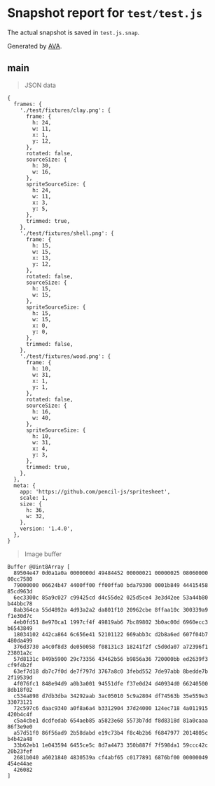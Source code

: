 # Snapshot report for `test/test.js`

The actual snapshot is saved in `test.js.snap`.

Generated by [AVA](https://avajs.dev).

## main

> JSON data

    {
      frames: {
        './test/fixtures/clay.png': {
          frame: {
            h: 24,
            w: 11,
            x: 1,
            y: 12,
          },
          rotated: false,
          sourceSize: {
            h: 30,
            w: 16,
          },
          spriteSourceSize: {
            h: 24,
            w: 11,
            x: 3,
            y: 5,
          },
          trimmed: true,
        },
        './test/fixtures/shell.png': {
          frame: {
            h: 15,
            w: 15,
            x: 13,
            y: 12,
          },
          rotated: false,
          sourceSize: {
            h: 15,
            w: 15,
          },
          spriteSourceSize: {
            h: 15,
            w: 15,
            x: 0,
            y: 0,
          },
          trimmed: false,
        },
        './test/fixtures/wood.png': {
          frame: {
            h: 10,
            w: 31,
            x: 1,
            y: 1,
          },
          rotated: false,
          sourceSize: {
            h: 16,
            w: 40,
          },
          spriteSourceSize: {
            h: 10,
            w: 31,
            x: 4,
            y: 3,
          },
          trimmed: true,
        },
      },
      meta: {
        app: 'https://github.com/pencil-js/spritesheet',
        scale: 1,
        size: {
          h: 36,
          w: 32,
        },
        version: '1.4.0',
      },
    }

> Image buffer

    Buffer @Uint8Array [
      89504e47 0d0a1a0a 0000000d 49484452 00000021 00000025 08060000 00cc7580
      79000000 06624b47 4400ff00 ff00ffa0 bda79300 0001b849 44415458 85cd963d
      6ec3300c 85a9c027 c99425cd d4c55de2 025d5ce4 3e3d42ee 53a44b80 b44bbc78
      8ab364ca 55d4892a 4d93a2a2 da801f10 20962cbe 8ffaa10c 300339a9 f1e30d7c
      4eb0fd51 8e970ca1 1997cf4f 49819ab6 7bc89802 3b0ac00d 6960ecc3 b6543849
      18034102 442ca864 6c656e41 52101122 669abb3c d2b8a6ed 607f04b7 480da499
      376d3730 a4c0f8d3 de050058 f08131c3 18241f2f c5d0da07 a72396f1 23801a2c
      57d8131c 849b5900 29c73356 43462b56 b9856a36 720000bb ed2639f3 cf9f4b2f
      63ef7d18 db7c7f0d de7f797d 3767a8c0 3febd552 7de97abb 8bedde7b 2f19539d
      4f076fc1 848e94d9 a0b3a001 94551dfe f37e0d24 d40934d0 66240500 8db18f02
      c534a898 d7db3dba 34292aab 3ac05010 5c9a2804 df74563b 35e559e3 33073121
      72c597c6 daac9340 a0f8a6a4 b3312904 37d24000 124ec718 4a011915 420b4c4f
      c5a4cbe1 dcdfedab 654aeb85 a5823e68 5573b7dd f8d8318d 81a0caaa 86f3e9e0
      a57d51f0 86f56ad9 2b58dabd e19c73b4 f8c4b2b6 f6847977 2014805c b4b42a48
      33b62eb1 1e043594 6455ce5c 8d7a4473 350b887f 7f598da1 59ccc42c 20b23fef
      2681b040 a6021840 4830539a cf4abf65 c0177891 6876bf00 00000049 454e44ae
      426082
    ]
